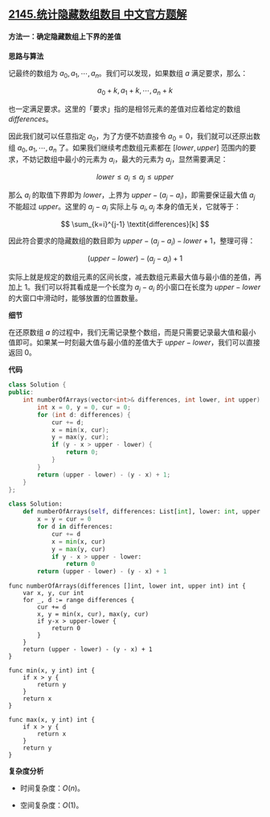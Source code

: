 ## [2145.统计隐藏数组数目 中文官方题解](https://leetcode.cn/problems/count-the-hidden-sequences/solutions/100000/tong-ji-yin-cang-shu-zu-shu-mu-by-leetco-t5su)
#### 方法一：确定隐藏数组上下界的差值

**思路与算法**

记最终的数组为 $a_0, a_1, \cdots, a_n$。我们可以发现，如果数组 $a$ 满足要求，那么：

$$
a_0 + k, a_1 + k, \cdots, a_n + k
$$

也一定满足要求。这里的「要求」指的是相邻元素的差值对应着给定的数组 $\textit{differences}$。

因此我们就可以任意指定 $a_0$，为了方便不妨直接令 $a_0 = 0$，我们就可以还原出数组 $a_0, a_1, \cdots, a_n$ 了。如果我们继续考虑数组元素都在 $[\textit{lower}, \textit{upper}]$ 范围内的要求，不妨记数组中最小的元素为 $a_i$，最大的元素为 $a_j$，显然需要满足：

$$
\textit{lower} \leq a_i \leq a_j \leq \textit{upper}
$$

那么 $a_i$ 的取值下界即为 $\textit{lower}$，上界为 $\textit{upper} - (a_j - a_i)$，即需要保证最大值 $a_j$ 不能超过 $\textit{upper}$。这里的 $a_j - a_i$ 实际上与 $a_i, a_j$ 本身的值无关，它就等于：

$$
\sum_{k=i}^{j-1} \textit{differences}[k]
$$

因此符合要求的隐藏数组的数目即为 $\textit{upper} - (a_j - a_i) - \textit{lower} + 1$，整理可得：

$$
(\textit{upper} - \textit{lower}) - (a_j - a_i) + 1
$$

实际上就是规定的数组元素的区间长度，减去数组元素最大值与最小值的差值，再加上 $1$。我们可以将其看成是一个长度为 $a_j - a_i$ 的小窗口在长度为 $\textit{upper} - \textit{lower}$ 的大窗口中滑动时，能够放置的位置数量。

**细节**

在还原数组 $a$ 的过程中，我们无需记录整个数组，而是只需要记录最大值和最小值即可。如果某一时刻最大值与最小值的差值大于 $\textit{upper} - \textit{lower}$，我们可以直接返回 $0$。

**代码**

```C++ [sol1-C++]
class Solution {
public:
    int numberOfArrays(vector<int>& differences, int lower, int upper) {
        int x = 0, y = 0, cur = 0;
        for (int d: differences) {
            cur += d;
            x = min(x, cur);
            y = max(y, cur);
            if (y - x > upper - lower) {
                return 0;
            }
        }
        return (upper - lower) - (y - x) + 1;
    }
};
```

```Python [sol1-Python3]
class Solution:
    def numberOfArrays(self, differences: List[int], lower: int, upper: int) -> int:
        x = y = cur = 0
        for d in differences:
            cur += d
            x = min(x, cur)
            y = max(y, cur)
            if y - x > upper - lower:
                return 0
        return (upper - lower) - (y - x) + 1
```

```Golang [sol1-Golang]
func numberOfArrays(differences []int, lower int, upper int) int {
	var x, y, cur int
	for _, d := range differences {
		cur += d
		x, y = min(x, cur), max(y, cur)
		if y-x > upper-lower {
			return 0
		}
	}
	return (upper - lower) - (y - x) + 1
}

func min(x, y int) int {
	if x > y {
		return y
	}
	return x
}

func max(x, y int) int {
	if x > y {
		return x
	}
	return y
}
```

**复杂度分析**

- 时间复杂度：$O(n)$。

- 空间复杂度：$O(1)$。